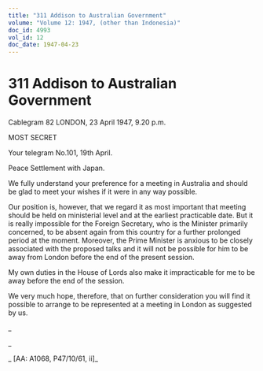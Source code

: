 ```yaml
---
title: "311 Addison to Australian Government"
volume: "Volume 12: 1947, (other than Indonesia)"
doc_id: 4993
vol_id: 12
doc_date: 1947-04-23
---
```


# 311 Addison to Australian Government

Cablegram 82 LONDON, 23 April 1947, 9.20 p.m.

MOST SECRET

Your telegram No.101, 19th April.

Peace Settlement with Japan.

We fully understand your preference for a meeting in Australia and should be glad to meet your wishes if it were in any way possible.

Our position is, however, that we regard it as most important that meeting should be held on ministerial level and at the earliest practicable date. But it is really impossible for the Foreign Secretary, who is the Minister primarily concerned, to be absent again from this country for a further prolonged period at the moment. Moreover, the Prime Minister is anxious to be closely associated with the proposed talks and it will not be possible for him to be away from London before the end of the present session.

My own duties in the House of Lords also make it impracticable for me to be away before the end of the session.

We very much hope, therefore, that on further consideration you will find it possible to arrange to be represented at a meeting in London as suggested by us.

_

_

_ [AA: A1068, P47/10/61, ii]_
